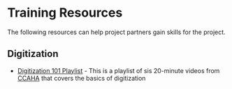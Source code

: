 # Training Resources

The following resources can help project partners gain skills for the project.

## Digitization
 - [Digitization 101 Playlist](https://www.youtube.com/playlist?list=PLUwal4tAEZjSaTQjTE1JvofToG6pnN7XH) - This is a playlist of sis 20-minute videos from [CCAHA](https://ccaha.org/) that covers the basics of digitization
